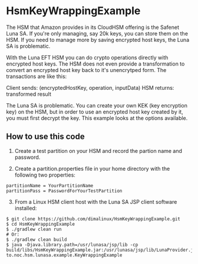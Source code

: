 # HsmKeyWrappingExample

The HSM that Amazon provides in its CloudHSM offering is the Safenet Luna SA.
If you're only managing, say 20k keys, you can store them on the HSM.  If you
need to manage more by saving encrypted host keys, the Luna SA is problematic.

With the Luna EFT HSM you can do crypto operations directly with encrypted
host keys.  The HSM does not even provide a transformation to convert an
encrypted host key back to it's unencrytped form.  The transactions are like
this:

  Client sends: (encryptedHostKey, operation, inputData)
  HSM returns:  transformed result
  
The Luna SA is problematic.  You can create your own KEK (key encryption key)
on the HSM, but in order to use an encrypted host key created by it, you must
first decrypt the key.  This example looks at the options available.


## How to use this code

1. Create a test partition on your HSM and record the partion name and password.

2. Create a partition.properties file in your home directory with the following
two properties:
  ```
  partitionName = YourPartitionName
  partitionPass = PasswordForYourTestPartition
  ```
3. From a Linux HSM client host with the Luna SA JSP client software installed:
  ```
  $ git clone https://github.com/dimalinux/HsmKeyWrappingExample.git
  $ cd HsmKeyWrappingExample
  $ ./gradlew clean run
  # Or:
  $ ./gradlew clean build
  $ java -Djava.library.path=/usr/lunasa/jsp/lib -cp build/libs/HsmKeyWrappingExample.jar:/usr/lunasa/jsp/lib/LunaProvider.jar to.noc.hsm.lunasa.example.KeyWrappingExample
  ```
